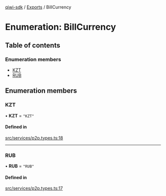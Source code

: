 [qiwi-sdk](../README.md) / [Exports](../modules.md) / BillCurrency

# Enumeration: BillCurrency

## Table of contents

### Enumeration members

- [KZT](BillCurrency.md#kzt)
- [RUB](BillCurrency.md#rub)

## Enumeration members

### KZT

• **KZT** = `"KZT"`

#### Defined in

[src/services/p2p.types.ts:18](https://github.com/AlexXanderGrib/node-qiwi-sdk/blob/9138ec0/src/services/p2p.types.ts#L18)

___

### RUB

• **RUB** = `"RUB"`

#### Defined in

[src/services/p2p.types.ts:17](https://github.com/AlexXanderGrib/node-qiwi-sdk/blob/9138ec0/src/services/p2p.types.ts#L17)
